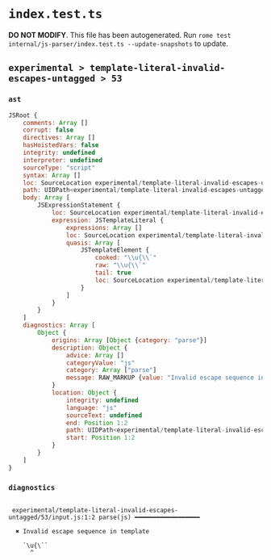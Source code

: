 # `index.test.ts`

**DO NOT MODIFY**. This file has been autogenerated. Run `rome test internal/js-parser/index.test.ts --update-snapshots` to update.

## `experimental > template-literal-invalid-escapes-untagged > 53`

### `ast`

```javascript
JSRoot {
	comments: Array []
	corrupt: false
	directives: Array []
	hasHoistedVars: false
	integrity: undefined
	interpreter: undefined
	sourceType: "script"
	syntax: Array []
	loc: SourceLocation experimental/template-literal-invalid-escapes-untagged/53/input.js 1:0-1:7
	path: UIDPath<experimental/template-literal-invalid-escapes-untagged/53/input.js>
	body: Array [
		JSExpressionStatement {
			loc: SourceLocation experimental/template-literal-invalid-escapes-untagged/53/input.js 1:0-1:7
			expression: JSTemplateLiteral {
				expressions: Array []
				loc: SourceLocation experimental/template-literal-invalid-escapes-untagged/53/input.js 1:0-1:7
				quasis: Array [
					JSTemplateElement {
						cooked: "\\u{\\`"
						raw: "\\u{\\`"
						tail: true
						loc: SourceLocation experimental/template-literal-invalid-escapes-untagged/53/input.js 1:1-1:6
					}
				]
			}
		}
	]
	diagnostics: Array [
		Object {
			origins: Array [Object {category: "parse"}]
			description: Object {
				advice: Array []
				categoryValue: "js"
				category: Array ["parse"]
				message: RAW_MARKUP {value: "Invalid escape sequence in template"}
			}
			location: Object {
				integrity: undefined
				language: "js"
				sourceText: undefined
				end: Position 1:2
				path: UIDPath<experimental/template-literal-invalid-escapes-untagged/53/input.js>
				start: Position 1:2
			}
		}
	]
}
```

### `diagnostics`

```

 experimental/template-literal-invalid-escapes-untagged/53/input.js:1:2 parse(js) ━━━━━━━━━━━━━━━━━━

  ✖ Invalid escape sequence in template

    `\u{\``
      ^


```
